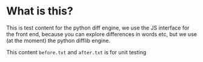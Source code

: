 # What is this?
This is test content for the python diff engine, we use the JS interface for the front end, because you can explore 
differences in words etc, but we use (at the moment) the python difflib engine.

This content `before.txt` and `after.txt` is for unit testing
